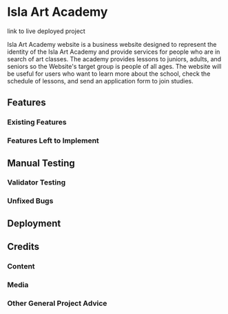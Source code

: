 # Isla Art Academy

link to live deployed project

Isla Art Academy website is a business website designed to represent the identity of the Isla Art Academy and provide services for people who are in search of art classes. The academy provides lessons to juniors, adults, and seniors so the Website's target group is people of all ages. The website will be useful for users who want to learn more about the school, check the schedule of lessons, and send an application form to join studies.

## Features

### Existing Features

### Features Left to Implement

## Manual Testing

### Validator Testing

### Unfixed Bugs

## Deployment

## Credits

### Content

### Media

### Other General Project Advice